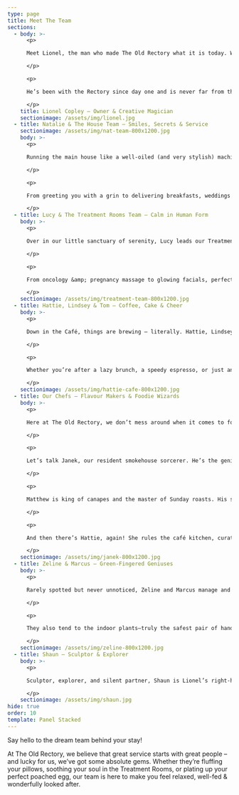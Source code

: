 ```yaml
---
type: page
title: Meet The Team
sections:
  - body: >-
      <p>

      Meet Lionel, the man who made The Old Rectory what it is today. With a background in fashion &amp; a flair for interior design, Lionel is the brains (and the eye) behind our beautiful spaces – from the handpicked artwork to the custom-made cushions you won’t want to get up from.

      </p>

      <p>

      He’s been with the Rectory since day one and is never far from the action – whether he’s redesigning a room, pottering in the garden, or sneaking a slice of cake (we see you Lionel!).

      </p>
    title: Lionel Copley – Owner & Creative Magician
    sectionimage: /assets/img/lionel.jpg
  - title: Natalie & The House Team – Smiles, Secrets & Service
    sectionimage: /assets/img/nat-team-800x1200.jpg
    body: >-
      <p>

      Running the main house like a well-oiled (and very stylish) machine is Natalie, along with her brilliant team of hospitality heroes. They’ve got hearts of gold, years of experience, and more tips on Hastings that a local tour guide.

      </p>

      <p>

      From greeting you with a grin to delivering breakfasts, weddings &amp; afternoon teas worthy of a Michelin Key, they’ve mastered the art of making every guest feel like royalty – with a cuppa always close by.

      </p>
  - title: Lucy & The Treatment Rooms Team – Calm in Human Form
    body: >-
      <p>

      Over in our little sanctuary of serenity, Lucy leads our Treatment Rooms team – a group of calm, kind and wonderfully skilled therapists. They’re up to date with all the latest techniques and tailor every treatment to you.

      </p>

      <p>

      From oncology &amp; pregnancy massage to glowing facials, perfectly polished pedicures, and everything in between, this team is here to help you float out feeling like your very best self.

      </p>
    sectionimage: /assets/img/treatment-team-800x1200.jpg
  - title: Hattie, Lindsey & Tom – Coffee, Cake & Cheer
    body: >-
      <p>

      Down in the Café, things are brewing – literally. Hattie, Lindsey and Tom are the smiling trio behind every silky flat white &amp; freshly baked slice of heaven.

      </p>

      <p>

      Whether you’re after a lazy brunch, a speedy espresso, or just an excuse to eat cake (no judgement here), they’re the ones making it happen – with good vibes and great tunes guaranteed.

      </p>
    sectionimage: /assets/img/hattie-cafe-800x1200.jpg
  - title: Our Chefs – Flavour Makers & Foodie Wizards
    body: >-
      <p>

      Here at The Old Rectory, we don’t mess around when it comes to food. Our chefs are passionate about every bite, using seasonal, local ingredients to create dishes that feel both comforting and a little bit special.

      </p>

      <p>

      Let’s talk Janek, our resident smokehouse sorcerer. He’s the genius behind our hot smoked salmon &amp; kippers, and the hands behind our home-cured bacon, handmade sausages and indulgent black pudding. When he’s not manning the BBQ at a wedding, you’ll find him tending our edible garden – or giving some TLC to our fish pond. Yes, really.

      </p>

      <p>

      Matthew is king of canapes and the master of Sunday roasts. His seasonal menus are all about honest, hearty food done right – with a little flair thrown in for good measure. From delicate bites to full-on feasts, he makes sure every meal tells a story (and ends with a clean plate).

      </p>

      <p>

      And then there’s Hattie, again! She rules the café kitchen, curating a day to day menu that hits the sweet spot for breakfast, brunch and lunch. All our cakes? Her handiwork. All the “mmm” sounds coming from the café? Also her fault. You’ve been warned.

      </p>
    sectionimage: /assets/img/janek-800x1200.jpg
  - title: Zeline & Marcus – Green-Fingered Geniuses
    body: >-
      <p>

      Rarely spotted but never unnoticed, Zeline and Marcus manage and maintain our beautiful walled garden. From tiny seedlings to a sprawling grapevine, these two strike the perfect balance between creating an ecological haven for birds, bees, and guests. They’re an iconic duo who take the time to ensure that, no matter the season, our gardens always have the wow factor.

      </p>

      <p>

      They also tend to the indoor plants—truly the safest pair of hands to bring a touch of green to our communal spaces, dining room tables, and each guest room.

      </p>
    sectionimage: /assets/img/zeline-800x1200.jpg
  - title: Shaun – Sculptor & Explorer
    body: >-
      <p>

      Sculptor, explorer, and silent partner, Shaun is Lionel’s right-hand man. Long-time friend and Old Rectory alumnus, Shaun has several art installations throughout the Rectory, café, and garden. When he’s not off exploring the globe, you’ll often find him sampling delights and chatting with friends in the café.

      </p>
    sectionimage: /assets/img/shaun.jpg
hide: true
order: 10
template: Panel Stacked
---
```

Say hello to the dream team behind your stay!

At The Old Rectory, we believe that great service starts with great people – and lucky for us, we’ve got some absolute gems. Whether they’re fluffing your pillows, soothing your soul in the Treatment Rooms, or plating up your perfect poached egg, our team is here to make you feel relaxed, well-fed &amp; wonderfully looked after.
